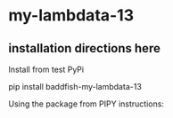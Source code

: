 # my-lambdata-13

## installation directions here 


Install from test PyPi

pip install baddfish-my-lambdata-13

Using the package from PIPY instructions: